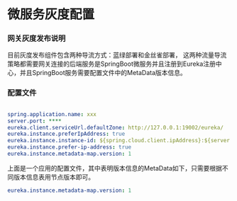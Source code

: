 # 微服务灰度配置

### 网关灰度发布说明

目前灰度发布组件包含两种导流方式：蓝绿部署和金丝雀部署， 这两种流量导流策略都需要网关连接的后端服务是SpringBoot微服务并且注册到Eureka注册中心，并且SpringBoot服务需要配置文件中的MetaData版本信息。

### 配置文件

```yml

spring.application.name: xxx
server.port: ****
eureka.client.serviceUrl.defaultZone: http://127.0.0.1:19002/eureka/
eureka.instance.preferIpAddress: true
eureka.instance.instance-id: ${spring.cloud.client.ipAddress}:${server.port}
eureka.instance.prefer-ip-address: true
eureka.instance.metadata-map.version: 1

```
 上面是一个应用的配置文件，其中表明版本信息的MetaData如下，只需要根据不同版本信息表用节点版本即可。

```yml
eureka.instance.metadata-map.version: 1
```
